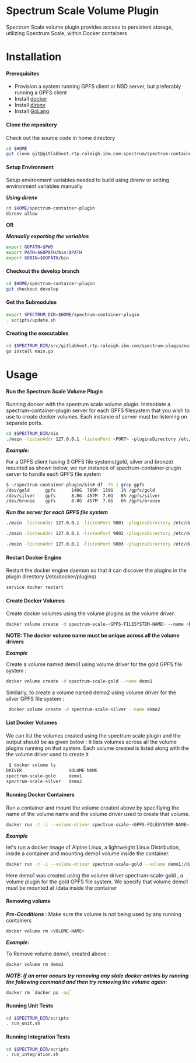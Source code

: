 # Spectrum Scale Volume Plugin
Spectrum Scale volume plugin provides access to persistent storage, utilizing Spectrum Scale, within Docker containers

# Installation
#### Prerequisites
* Provision a system running GPFS client or NSD server, but preferably running a GPFS client
* Install [docker](https://docs.docker.com/engine/installation/) 
* Install [direnv](http://direnv.net/) 
* Install [GoLang](https://golang.org/dl/)
   

#### Clone the repository
Check out the source code in home directory

```bash
cd $HOME
git clone git@gitlabhost.rtp.raleigh.ibm.com:spectrum/spectrum-container-plugin.git
```

#### Setup Environment
Setup environment variables needed to build using direnv or setting environment variables manually

**_Using direnv_**

```bash
cd $HOME/spectrum-container-plugin
direnv allow
```
 **OR**
 
**_Manually exporting the variables_**
```bash
export GOPATH=$PWD
export PATH=$GOPATH/bin:$PATH
export GOBIN=$GOPATH/bin
```

#### Checkout the develop branch

```bash
cd $HOME/spectrum-container-plugin
git checkout develop
```

#### Get the Submodules 

```bash
export SPECTRUM_DIR=$HOME/spectrum-container-plugin
. scripts/update.sh
```

#### Creating the executables

```bash
cd $SPECTRUM_DIR/src/gitlabhost.rtp.raleigh.ibm.com/spectrum-plugin/main
go install main.go
```

# Usage
#### Run the Spectrum Scale Volume Plugin
Running docker with the spectrum scale volume plugin.
Instantiate a spectrum-container-plugin server for each GPFS filesystem that you wish to use to create docker volumes. Each instance of server must be listening on separate ports.

```bash     
cd $SPECTRUM_DIR/bin
./main -listenAddr 127.0.0.1 -listenPort <PORT> -pluginsDirectory /etc/docker/plugins -filesystem <GPFS-FILESYSTEM-NAME> -mountpath <GPFS-FILESYSTEM-MOUNTPOINT>
```

***_Example:_***

For a GPFS client having 3 GPFS file systems(gold, silver and bronze) mounted as shown below, we run instance of spectrum-container-plugin server to handle each GPFS file system

```bash
$ ~/spectrum-container-plugin/bin# df -Th | grep gpfs
/dev/gold      gpfs      140G  789M  139G   1% /gpfs/gold
/dev/silver    gpfs      8.0G  457M  7.6G   6% /gpfs/silver
/dev/bronze    gpfs      8.0G  457M  7.6G   6% /gpfs/bronze
```
**_Run the server for each GPFS file system_**
```bash
./main -listenAddr 127.0.0.1 -listenPort 9001 -pluginsDirectory /etc/docker/plugins -filesystem gold -mountpath /gpfs/gold

./main -listenAddr 127.0.0.1 -listenPort 9002 -pluginsDirectory /etc/docker/plugins -filesystem silver -mountpath /gpfs/silver

./main -listenAddr 127.0.0.1 -listenPort 9003 -pluginsDirectory /etc/docker/plugins -filesystem bronze -mountpath /gpfs/bronze
```
#### Restart Docker Engine
Restart the docker engine daemon so that it can discover the plugins in the plugin directory (/etc/docker/plugins)

```bash
service docker restart
```

#### Create Docker Volumes
Create docker volumes using the volume plugins as the volume driver.

```bash 
docker volume create -d spectrum-scale-<GPFS-FILESYSTEM-NAME> --name <DOCKER-VOLUME-NAME>
```
**NOTE: The docker volume name must be unique across all the volume drivers**

**_Example_**

Create a volume named demo1 using volume driver for the gold GPFS file system :
 
 ```bash
docker volume create -d spectrum-scale-gold --name demo1
```
Similarly, to create a volume named demo2 using volume driver for the silver GPFS file system :

```bash
 docker volume create -d spectrum-scale-silver --name demo2
```

#### List Docker Volumes

We can list the volumes created using the spectrum scale plugin and the output should be as given below :
It lists volumes across all the volume plugins running on that system. Each volume created is listed along with the the volume driver used to create it

```bash
 $ docker volume ls
DRIVER                  VOLUME NAME
spectrum-scale-gold     demo1
spectrum-scale-silver   demo2
```
   
#### Running Docker Containers

Run a container and mount the volume created above by specifiying the name of the volume name and the volume driver used to create that volume.

```bash
docker run -t -i --volume-driver spectrum-scale-<GPFS-FILESYSTEM-NAME> --volume <VOLUME-NAME>:<CONTAINER-MOUNTPOINT> --entrypoint /bin/sh alpine
```
**_Example_**

let's run a docker image of Alpine Linux, a lightweight Linux Distribution, inside a container and mounting demo1 volume inside the container. 

```bash       
docker run -t -i --volume-driver spectrum-scale-gold --volume demo1:/data --entrypoint /bin/sh alpine
```
Here demo1 was created using the volume driver spectrum-scale-gold , a volume plugin for the gold GPFS file system. We specify that volume demo1 must be mounted at /data inside the container

#### Removing volume
**_Pre-Conditions :_** Make sure the volume is not being used by any running containers

```bash
docker volume rm <VOLUME-NAME>
```

**_Example:_**

To Remove volume demo1, created above :
```bash
docker volume rm demo1
```

**_NOTE: If an error occurs try removing any stale docker entries by running the following command and then try removing the volume again:_**

```bash
docker rm `docker ps -aq`
```

#### Running Unit Tests

```bash
cd $SPECTRUM_DIR/scripts
. run_unit.sh
```

#### Running Integration Tests

```bash
cd $SPECTRUM_DIR/scripts
. run_integration.sh
```



